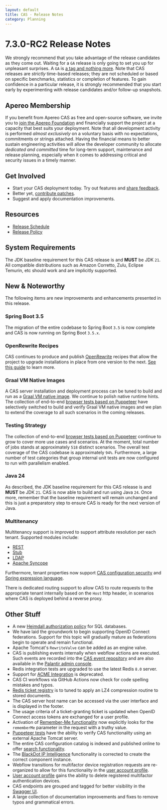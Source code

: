 ```yaml
---
layout: default
title: CAS - Release Notes
category: Planning
---
```


# 7.3.0-RC2 Release Notes

We strongly recommend that you take advantage of the release candidates as they come out. Waiting for a `GA` release is only going to set
you up for unpleasant surprises. A `GA` is [a tag and nothing more](https://apereo.github.io/2017/03/08/the-myth-of-ga-rel/). Note
that CAS releases are *strictly* time-based releases; they are not scheduled or based on specific benchmarks,
statistics or completion of features. To gain confidence in a particular
release, it is strongly recommended that you start early by experimenting with release candidates and/or follow-up snapshots.

## Apereo Membership

If you benefit from Apereo CAS as free and open-source software, we invite you
to [join the Apereo Foundation](https://www.apereo.org/content/apereo-membership)
and financially support the project at a capacity that best suits your deployment. Note that all development activity is performed
*almost exclusively* on a voluntary basis with no expectations, commitments or strings attached. Having the financial means to better
sustain engineering activities will allow the developer community to allocate *dedicated and committed* time for long-term support,
maintenance and release planning, especially when it comes to addressing critical and security issues in a timely manner.

## Get Involved

- Start your CAS deployment today. Try out features and [share feedback](/cas/Mailing-Lists.html).
- Better yet, [contribute patches](/cas/developer/Contributor-Guidelines.html).
- Suggest and apply documentation improvements.

## Resources

- [Release Schedule](https://github.com/apereo/cas/milestones)
- [Release Policy](/cas/developer/Release-Policy.html)

## System Requirements

The JDK baseline requirement for this CAS release is and **MUST** be JDK `21`. All compatible distributions
such as Amazon Corretto, Zulu, Eclipse Temurin, etc should work and are implicitly supported.

## New & Noteworthy

The following items are new improvements and enhancements presented in this release.

### Spring Boot 3.5

The migration of the entire codebase to Spring Boot `3.5` is now complete and CAS is now running
on Spring Boot `3.5.x`. 

### OpenRewrite Recipes

CAS continues to produce and publish [OpenRewrite](https://docs.openrewrite.org/) recipes that allow the project to upgrade installations
in place from one version to the next. [See this guide](../installation/OpenRewrite-Upgrade-Recipes.html) to learn more.

### Graal VM Native Images

A CAS server installation and deployment process can be tuned to build and run
as a [Graal VM native image](../installation/GraalVM-NativeImage-Installation.html). We continue to polish native runtime hints.
The collection of end-to-end [browser tests based on Puppeteer](../../developer/Test-Process.html) have selectively switched
to build and verify Graal VM native images and we plan to extend the coverage to all such scenarios in the coming releases.

### Testing Strategy

The collection of end-to-end [browser tests based on Puppeteer](../../developer/Test-Process.html) continue to grow to cover more use cases
and scenarios. At the moment, total number of jobs stands at approximately `518` distinct scenarios. The overall
test coverage of the CAS codebase is approximately `94%`. Furthermore, a large number of test categories that group internal unit tests
are now configured to run with parallelism enabled.

### Java 24

As described, the JDK baseline requirement for this CAS release is and **MUST** be JDK `21`. CAS is now able to
build and run using Java `24`. Once more, remember that the baseline requirement will remain unchanged
and this is just a preparatory step to ensure CAS is ready for the next version of Java.
 
### Multitenancy

Multitenancy support is improved to support attribute resolution per each tenant. Supported modules include:

- [REST](../integration/Attribute-Resolution-REST.html)
- [Stub](../integration/Attribute-Resolution-Stub.html)
- [LDAP](../integration/Attribute-Resolution-LDAP.html)
- [Apache Syncope](../integration/Attribute-Resolution-Syncope.html)
      
Furthermore, tenant properties now support [CAS configuration security](../configuration/Configuration-Properties-Security-CAS.html) 
and [Spring expression language](../configuration/Configuration-Spring-Expressions.html).
      
There is dedicated routing support to allow CAS to route requests to the appropriate tenant
internally based on the `Host` http header, in scenarios where CAS is deployed behind a reverse proxy.

## Other Stuff
        
- A new [Heimdall authorization policy](../authorization/Heimdall-Authorization-Overview.html) for SQL databases.
- We have laid the groundwork to begin supporting OpenID Connect federations. Support for this topic will gradually mature as federations begin to operate and remain functional. 
- Apache Tomcat's `RewriteValve` can be added as an engine valve.
- CAS is publishing events internally when webflow actions are executed. Such events are recorded into the [CAS event repository](../authentication/Configuring-Authentication-Events.html) and are also available in the [Palantir admin console](../installation/Admin-Dashboard.html).
- Redis integration tests are upgraded to use the latest Redis `8.0` server.
- Support for [ACME Integration](../integration/ACME-Integration.html) is deprecated.
- CAS CI workflows via GitHub Actions now check for code spelling mistakes and typos.
- [Redis ticket registry](../ticketing/Redis-Ticket-Registry.html) is to tuned to apply an LZ4 compression routine to stored documents.
- The CAS server host name can be accessed via the user interface and is displayed in the footer.
- The usage criteria of a ticket-granting ticket is updated when OpenID Connect access tokens are exchanged for a user profile.
- Activation of [Remember-Me functionality](../authentication/Configuring-SSO-Cookie.html) now explicitly looks for the `rememberMe` parameter in the request with a truthy value.
- [Puppeteer tests](../../developer/Test-Process.html) have the ability to verify CAS functionality using an external Apache Tomcat server.
- The entire CAS configuration catalog is indexed and published online to offer [search functionality](../configuration/Configuration-Properties.html).
- The [BlackDot IP Intelligence](../mfa/Adaptive-Authentication-IP-Intelligence.html) functionality is corrected to create the correct component instance.
- Webflow transitions for multifactor device registration requests are re-organized to allow for this functionality in the [user account profile](../registration/Account-Management-Overview.html).
- [User account profile](../registration/Account-Management-Overview.html) gains the ability to delete registered multifactor authentication devices.
- CAS endpoints are grouped and tagged for better visibility in the [Swagger UI](../integration/Swagger-Integration.html).
- A large collection of documentation improvements and fixes to remove typos and grammatical errors.
